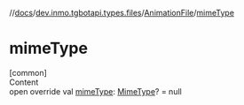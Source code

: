 //[docs](../../../index.md)/[dev.inmo.tgbotapi.types.files](../index.md)/[AnimationFile](index.md)/[mimeType](mime-type.md)



# mimeType  
[common]  
Content  
open override val [mimeType](mime-type.md): [MimeType](../../dev.inmo.tgbotapi.utils/-mime-type/index.md)? = null  




